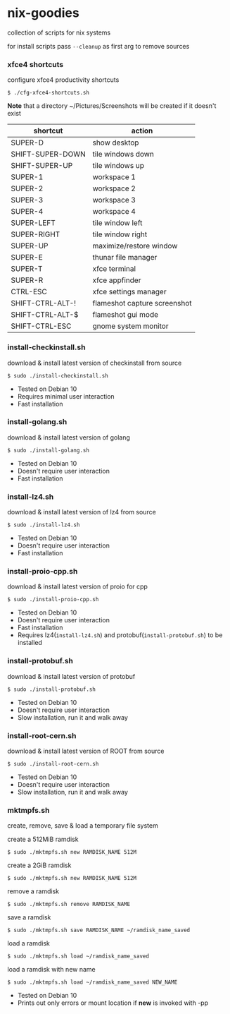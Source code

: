 # nix-goodies
collection of scripts for nix systems

for install scripts pass `--cleanup` as first arg to remove sources

### xfce4 shortcuts
configure xfce4 productivity shortcuts

```shell
$ ./cfg-xfce4-shortcuts.sh
```
**Note** that a directory ~/Pictures/Screenshots will be created if it doesn't exist

|shortcut|action|
|---|---|
|SUPER-D               |show desktop|
|SHIFT-SUPER-DOWN      |tile windows down|
|SHIFT-SUPER-UP        |tile windows up|
|SUPER-1               |workspace 1|
|SUPER-2               |workspace 2|
|SUPER-3               |workspace 3|
|SUPER-4               |workspace 4|
|SUPER-LEFT            |tile window left|
|SUPER-RIGHT           |tile window right|
|SUPER-UP              |maximize/restore window|
|SUPER-E               |thunar file manager|
|SUPER-T               |xfce terminal|
|SUPER-R               |xfce appfinder|
|CTRL-ESC              |xfce settings manager|
|SHIFT-CTRL-ALT-!      |flameshot capture screenshot|
|SHIFT-CTRL-ALT-$      |flameshot gui mode|
|SHIFT-CTRL-ESC        |gnome system monitor|

### install-checkinstall.sh
download & install latest version of checkinstall from source

```shell
$ sudo ./install-checkinstall.sh
```

* Tested on Debian 10
* Requires minimal user interaction
* Fast installation

### install-golang.sh
download & install latest version of golang

```shell
$ sudo ./install-golang.sh
```

* Tested on Debian 10
* Doesn't require user interaction
* Fast installation

### install-lz4.sh
download & install latest version of lz4 from source

```shell
$ sudo ./install-lz4.sh
```

* Tested on Debian 10
* Doesn't require user interaction
* Fast installation

### install-proio-cpp.sh
download & install latest version of proio for cpp

```shell
$ sudo ./install-proio-cpp.sh
```

* Tested on Debian 10
* Doesn't require user interaction
* Fast installation
* Requires lz4(`install-lz4.sh`) and protobuf(`install-protobuf.sh`) to be installed

### install-protobuf.sh
download & install latest version of protobuf

```shell
$ sudo ./install-protobuf.sh
```

* Tested on Debian 10
* Doesn't require user interaction
* Slow installation, run it and walk away

### install-root-cern.sh
download & install latest version of ROOT from source

```shell
$ sudo ./install-root-cern.sh
```

* Tested on Debian 10
* Doesn't require user interaction
* Slow installation, run it and walk away

### mktmpfs.sh
create, remove, save & load a temporary file system

create a 512MiB ramdisk

```shell
$ sudo ./mktmpfs.sh new RAMDISK_NAME 512M
```

create a 2GiB ramdisk

```shell
$ sudo ./mktmpfs.sh new RAMDISK_NAME 512M
```

remove a ramdisk

```shell
$ sudo ./mktmpfs.sh remove RAMDISK_NAME
```

save a ramdisk

```shell
$ sudo ./mktmpfs.sh save RAMDISK_NAME ~/ramdisk_name_saved
```

load a ramdisk

```shell
$ sudo ./mktmpfs.sh load ~/ramdisk_name_saved
```

load a ramdisk with new name

```shell
$ sudo ./mktmpfs.sh load ~/ramdisk_name_saved NEW_NAME
```

* Tested on Debian 10
* Prints out only errors or mount location if **new** is invoked with -pp

